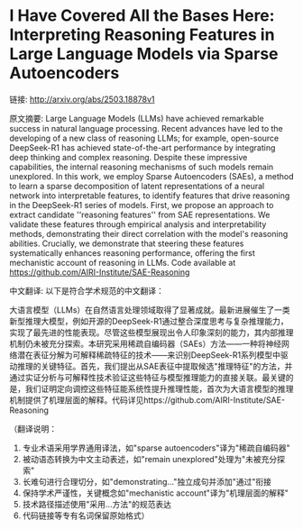 # I Have Covered All the Bases Here: Interpreting Reasoning Features in Large Language Models via Sparse Autoencoders

链接: http://arxiv.org/abs/2503.18878v1

原文摘要:
Large Language Models (LLMs) have achieved remarkable success in natural
language processing. Recent advances have led to the developing of a new class
of reasoning LLMs; for example, open-source DeepSeek-R1 has achieved
state-of-the-art performance by integrating deep thinking and complex
reasoning. Despite these impressive capabilities, the internal reasoning
mechanisms of such models remain unexplored. In this work, we employ Sparse
Autoencoders (SAEs), a method to learn a sparse decomposition of latent
representations of a neural network into interpretable features, to identify
features that drive reasoning in the DeepSeek-R1 series of models. First, we
propose an approach to extract candidate ''reasoning features'' from SAE
representations. We validate these features through empirical analysis and
interpretability methods, demonstrating their direct correlation with the
model's reasoning abilities. Crucially, we demonstrate that steering these
features systematically enhances reasoning performance, offering the first
mechanistic account of reasoning in LLMs. Code available at
https://github.com/AIRI-Institute/SAE-Reasoning

中文翻译:
以下是符合学术规范的中文翻译：

大语言模型（LLMs）在自然语言处理领域取得了显著成就。最新进展催生了一类新型推理大模型，例如开源的DeepSeek-R1通过整合深度思考与复杂推理能力，实现了最先进的性能表现。尽管这些模型展现出令人印象深刻的能力，其内部推理机制仍未被充分探索。本研究采用稀疏自编码器（SAEs）方法——一种将神经网络潜在表征分解为可解释稀疏特征的技术——来识别DeepSeek-R1系列模型中驱动推理的关键特征。首先，我们提出从SAE表征中提取候选"推理特征"的方法，并通过实证分析与可解释性技术验证这些特征与模型推理能力的直接关联。最关键的是，我们证明定向调控这些特征能系统性提升推理性能，首次为大语言模型的推理机制提供了机理层面的解释。代码详见https://github.com/AIRI-Institute/SAE-Reasoning

（翻译说明：
1. 专业术语采用学界通用译法，如"sparse autoencoders"译为"稀疏自编码器"
2. 被动语态转换为中文主动表述，如"remain unexplored"处理为"未被充分探索"
3. 长难句进行合理切分，如"demonstrating..."独立成句并添加"通过"衔接
4. 保持学术严谨性，关键概念如"mechanistic account"译为"机理层面的解释"
5. 技术路径描述使用"采用...方法"的规范表达
6. 代码链接等专有名词保留原始格式）
